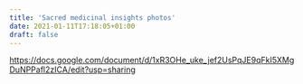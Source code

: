 ```yaml
---
title: 'Sacred medicinal insights photos'
date: 2021-01-11T17:18:05+01:00
draft: false
---
```



https://docs.google.com/document/d/1xR3OHe_uke_jef2UsPqJE9qFkI5XMgDuNPPafl2zICA/edit?usp=sharing
